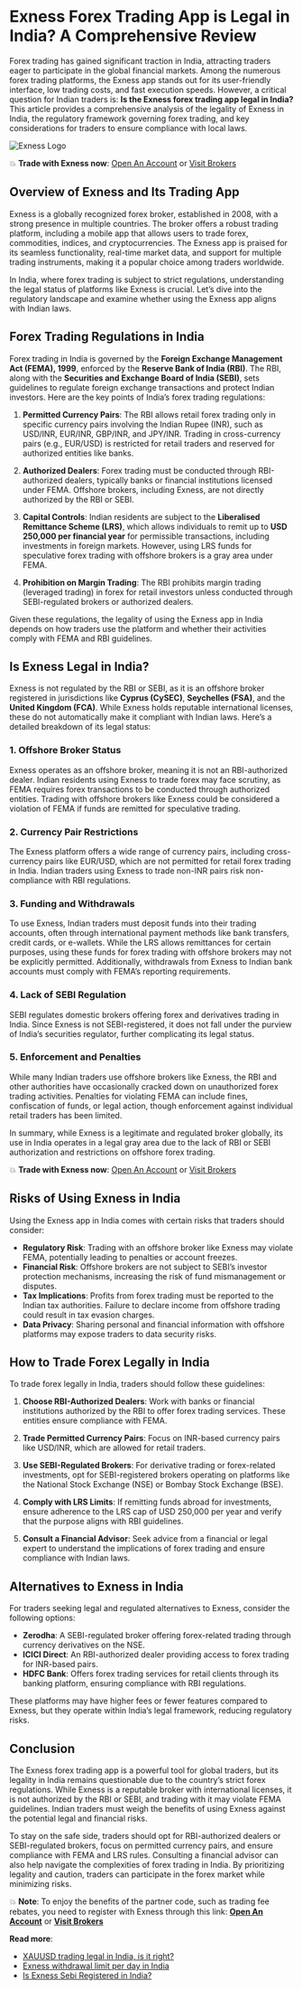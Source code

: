 # Exness Forex Trading App is Legal in India? A Comprehensive Review

Forex trading has gained significant traction in India, attracting traders eager to participate in the global financial markets. Among the numerous forex trading platforms, the Exness app stands out for its user-friendly interface, low trading costs, and fast execution speeds. However, a critical question for Indian traders is: **Is the Exness forex trading app legal in India?** This article provides a comprehensive analysis of the legality of Exness in India, the regulatory framework governing forex trading, and key considerations for traders to ensure compliance with local laws.

![Exness Logo](https://d3dpet1g0ty5ed.cloudfront.net/EN_Spreads_Stable_20pricing_20for_20unstable_20markets_3_33_Google_800x800.jpg)

💥 **Trade with Exness now**: [Open An Account](https://one.exnesstrack.org/boarding/sign-up/a/89rj8di4n7) or [Visit Brokers](https://one.exnesstrack.org/a/89rj8di4n7)

## Overview of Exness and Its Trading App

Exness is a globally recognized forex broker, established in 2008, with a strong presence in multiple countries. The broker offers a robust trading platform, including a mobile app that allows users to trade forex, commodities, indices, and cryptocurrencies. The Exness app is praised for its seamless functionality, real-time market data, and support for multiple trading instruments, making it a popular choice among traders worldwide.

In India, where forex trading is subject to strict regulations, understanding the legal status of platforms like Exness is crucial. Let’s dive into the regulatory landscape and examine whether using the Exness app aligns with Indian laws.

## Forex Trading Regulations in India

Forex trading in India is governed by the **Foreign Exchange Management Act (FEMA), 1999**, enforced by the **Reserve Bank of India (RBI)**. The RBI, along with the **Securities and Exchange Board of India (SEBI)**, sets guidelines to regulate foreign exchange transactions and protect Indian investors. Here are the key points of India’s forex trading regulations:

1. **Permitted Currency Pairs**: The RBI allows retail forex trading only in specific currency pairs involving the Indian Rupee (INR), such as USD/INR, EUR/INR, GBP/INR, and JPY/INR. Trading in cross-currency pairs (e.g., EUR/USD) is restricted for retail traders and reserved for authorized entities like banks.
   
2. **Authorized Dealers**: Forex trading must be conducted through RBI-authorized dealers, typically banks or financial institutions licensed under FEMA. Offshore brokers, including Exness, are not directly authorized by the RBI or SEBI.

3. **Capital Controls**: Indian residents are subject to the **Liberalised Remittance Scheme (LRS)**, which allows individuals to remit up to **USD 250,000 per financial year** for permissible transactions, including investments in foreign markets. However, using LRS funds for speculative forex trading with offshore brokers is a gray area under FEMA.

4. **Prohibition on Margin Trading**: The RBI prohibits margin trading (leveraged trading) in forex for retail investors unless conducted through SEBI-regulated brokers or authorized dealers.

Given these regulations, the legality of using the Exness app in India depends on how traders use the platform and whether their activities comply with FEMA and RBI guidelines.

## Is Exness Legal in India?

Exness is not regulated by the RBI or SEBI, as it is an offshore broker registered in jurisdictions like **Cyprus (CySEC)**, **Seychelles (FSA)**, and the **United Kingdom (FCA)**. While Exness holds reputable international licenses, these do not automatically make it compliant with Indian laws. Here’s a detailed breakdown of its legal status:

### 1. Offshore Broker Status
Exness operates as an offshore broker, meaning it is not an RBI-authorized dealer. Indian residents using Exness to trade forex may face scrutiny, as FEMA requires forex transactions to be conducted through authorized entities. Trading with offshore brokers like Exness could be considered a violation of FEMA if funds are remitted for speculative trading.

### 2. Currency Pair Restrictions
The Exness platform offers a wide range of currency pairs, including cross-currency pairs like EUR/USD, which are not permitted for retail forex trading in India. Indian traders using Exness to trade non-INR pairs risk non-compliance with RBI regulations.

### 3. Funding and Withdrawals
To use Exness, Indian traders must deposit funds into their trading accounts, often through international payment methods like bank transfers, credit cards, or e-wallets. While the LRS allows remittances for certain purposes, using these funds for forex trading with offshore brokers may not be explicitly permitted. Additionally, withdrawals from Exness to Indian bank accounts must comply with FEMA’s reporting requirements.

### 4. Lack of SEBI Regulation
SEBI regulates domestic brokers offering forex and derivatives trading in India. Since Exness is not SEBI-registered, it does not fall under the purview of India’s securities regulator, further complicating its legal status.

### 5. Enforcement and Penalties
While many Indian traders use offshore brokers like Exness, the RBI and other authorities have occasionally cracked down on unauthorized forex trading activities. Penalties for violating FEMA can include fines, confiscation of funds, or legal action, though enforcement against individual retail traders has been limited.

In summary, while Exness is a legitimate and regulated broker globally, its use in India operates in a legal gray area due to the lack of RBI or SEBI authorization and restrictions on offshore forex trading.

💥 **Trade with Exness now**: [Open An Account](https://one.exnesstrack.org/boarding/sign-up/a/89rj8di4n7) or [Visit Brokers](https://one.exnesstrack.org/a/89rj8di4n7)

## Risks of Using Exness in India

Using the Exness app in India comes with certain risks that traders should consider:

- **Regulatory Risk**: Trading with an offshore broker like Exness may violate FEMA, potentially leading to penalties or account freezes.
- **Financial Risk**: Offshore brokers are not subject to SEBI’s investor protection mechanisms, increasing the risk of fund mismanagement or disputes.
- **Tax Implications**: Profits from forex trading must be reported to the Indian tax authorities. Failure to declare income from offshore trading could result in tax evasion charges.
- **Data Privacy**: Sharing personal and financial information with offshore platforms may expose traders to data security risks.

## How to Trade Forex Legally in India

To trade forex legally in India, traders should follow these guidelines:

1. **Choose RBI-Authorized Dealers**: Work with banks or financial institutions authorized by the RBI to offer forex trading services. These entities ensure compliance with FEMA.

2. **Trade Permitted Currency Pairs**: Focus on INR-based currency pairs like USD/INR, which are allowed for retail traders.

3. **Use SEBI-Regulated Brokers**: For derivative trading or forex-related investments, opt for SEBI-registered brokers operating on platforms like the National Stock Exchange (NSE) or Bombay Stock Exchange (BSE).

4. **Comply with LRS Limits**: If remitting funds abroad for investments, ensure adherence to the LRS cap of USD 250,000 per year and verify that the purpose aligns with RBI guidelines.

5. **Consult a Financial Advisor**: Seek advice from a financial or legal expert to understand the implications of forex trading and ensure compliance with Indian laws.

## Alternatives to Exness in India

For traders seeking legal and regulated alternatives to Exness, consider the following options:

- **Zerodha**: A SEBI-regulated broker offering forex-related trading through currency derivatives on the NSE.
- **ICICI Direct**: An RBI-authorized dealer providing access to forex trading for INR-based pairs.
- **HDFC Bank**: Offers forex trading services for retail clients through its banking platform, ensuring compliance with RBI regulations.

These platforms may have higher fees or fewer features compared to Exness, but they operate within India’s legal framework, reducing regulatory risks.

## Conclusion

The Exness forex trading app is a powerful tool for global traders, but its legality in India remains questionable due to the country’s strict forex regulations. While Exness is a reputable broker with international licenses, it is not authorized by the RBI or SEBI, and trading with it may violate FEMA guidelines. Indian traders must weigh the benefits of using Exness against the potential legal and financial risks.

To stay on the safe side, traders should opt for RBI-authorized dealers or SEBI-regulated brokers, focus on permitted currency pairs, and ensure compliance with FEMA and LRS rules. Consulting a financial advisor can also help navigate the complexities of forex trading in India. By prioritizing legality and caution, traders can participate in the forex market while minimizing risks.

💥 **Note**: To enjoy the benefits of the partner code, such as trading fee rebates, you need to register with Exness through this link: **[Open An Account](https://one.exnesstrack.org/boarding/sign-up/a/89rj8di4n7)** or **[Visit Brokers](https://one.exnesstrack.org/a/89rj8di4n7)**

**Read more**:
- [XAUUSD trading legal in India, is it right?](https://github.com/MarryMTP/Exness/blob/main/XAUUSD%20Trading%20Legal%20in%20India%3A%20Is%20It%20Right%3F%20A%20Comprehensive%20Guide.md)
- [Exness withdrawal limit per day in India](https://github.com/MarryMTP/Exness/blob/main/Exness%20Withdrawal%20Limit%20Per%20Day%20in%20India.md)
- [Is Exness Sebi Registered in India?](https://github.com/MarryMTP/Exness/blob/main/Is%20Exness%20SEBI%20Registered%20in%20India%3F%20A%20Comprehensive%20Guide.md)
